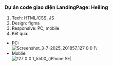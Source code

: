 ### Dự án code giao diện LandingPage: Heiling

1. Tech: HTML/CSS, JS
2. Design: figma
3. Responsive: PC, mobile
4. Kết quả:
- PC:\
![Screenshot_3-7-2025_201857_127 0 0 1](https://github.com/user-attachments/assets/3d96a935-d391-4ef1-8f30-bc07f5ecf05a)\
- Moblie:\
![127 0 0 1_5500_(iPhone SE)](https://github.com/user-attachments/assets/d21f398b-2052-4eef-addd-4adb56fb2f3d)


